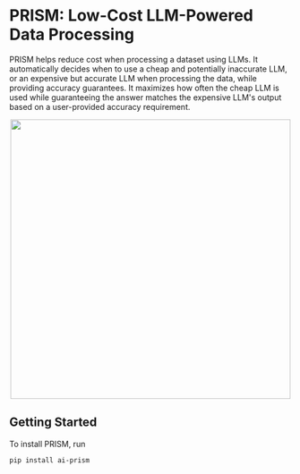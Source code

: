 # PRISM: Low-Cost LLM-Powered Data Processing
PRISM helps reduce cost when processing a dataset using LLMs. It automatically decides when to use a cheap and potentially inaccurate LLM, or an expensive but accurate LLM when processing the data, while providing accuracy guarantees. It maximizes how often the cheap LLM is used while guaranteeing the answer matches the expensive LLM's output based on a user-provided accuracy requirement.  

<p align="center">
<img src="https://github.com/szeighami/nudge/blob/main/PRISM_workflow.png" width="500">
</p>


## Getting Started
To install PRISM, run
```bash
pip install ai-prism
```
